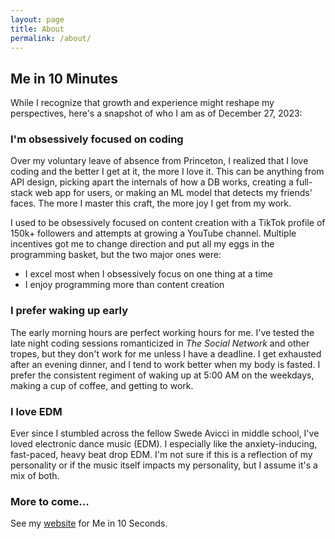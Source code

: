 ```yaml
---
layout: page
title: About
permalink: /about/
---
```


## Me in 10 Minutes

While I recognize that growth and experience might reshape my perspectives, here's a snapshot of who I am as of December 27, 2023:

### I'm obsessively focused on coding

Over my voluntary leave of absence from Princeton, I realized that I love coding and the better I get at it, the more I love it. This can be anything from API design, picking apart the internals of how a DB works, creating a full-stack web app for users, or making an ML model that detects my friends' faces. The more I master this craft, the more joy I get from my work.

I used to be obsessively focused on content creation with a TikTok profile of 150k+ followers and attempts at growing a YouTube channel. Multiple incentives got me to change direction and put all my eggs in the programming basket, but the two major ones were:

- I excel most when I obsessively focus on one thing at a time
- I enjoy programming more than content creation

### I prefer waking up early

The early morning hours are perfect working hours for me. I've tested the late night coding sessions romanticized in _The Social Network_ and other tropes, but they don't work for me unless I have a deadline. I get exhausted after an evening dinner, and I tend to work better when my body is fasted. I prefer the consistent regiment of waking up at 5:00 AM on the weekdays, making a cup of coffee, and getting to work.

### I love EDM

Ever since I stumbled across the fellow Swede Avicci in middle school, I've loved electronic dance music (EDM). I especially like the anxiety-inducing, fast-paced, heavy beat drop EDM. I'm not sure if this is a reflection of my personality or if the music itself impacts my personality, but I assume it's a mix of both.

### More to come...

See my [website](https://krisselberg.com/) for Me in 10 Seconds.
